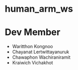 # human_arm_ws

# Dev Member
- Waritthon Kongnoo
- Chayanat Lertwittayanuruk
- Chawaphon Wachiraniramit
- Kraiwich Vichakhot